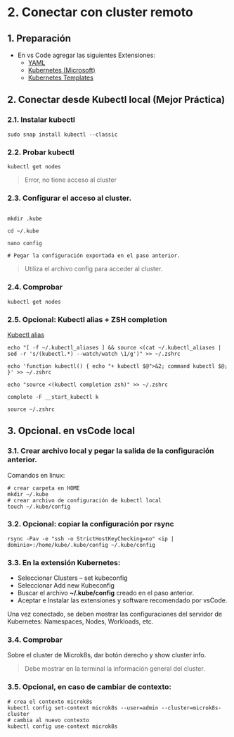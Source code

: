 # 2. Conectar con cluster remoto <!-- omit in TOC -->

## 1. Preparación
- En vs Code agregar las siguientes Extensiones:
  - [YAML](https://marketplace.visualstudio.com/items?itemName=redhat.vscode-yaml)
  - [Kubernetes (Microsoft)](https://marketplace.visualstudio.com/items?itemName=ms-kubernetes-tools.vscode-kubernetes-tools)
  - [Kubernetes Templates](https://marketplace.visualstudio.com/items?itemName=lunuan.kubernetes-templates)

## 2. Conectar desde Kubectl local **(Mejor Práctica)**

### 2.1. Instalar kubectl
```vim
sudo snap install kubectl --classic
```


### 2.2. Probar kubectl
```vim
kubectl get nodes
```
> Error, no tiene acceso al cluster

### 2.3. Configurar el acceso al cluster.
```vim

mkdir .kube

cd ~/.kube

nano config

# Pegar la configuración exportada en el paso anterior.
```

> Utiliza el archivo config para acceder al cluster.

### 2.4. Comprobar
```vim
kubectl get nodes
```

### 2.5. Opcional: Kubectl alias + ZSH completion
[Kubectl alias](https://github.com/ahmetb/kubectl-aliases)
```vim
echo "[ -f ~/.kubectl_aliases ] && source <(cat ~/.kubectl_aliases | sed -r 's/(kubectl.*) --watch/watch \1/g')" >> ~/.zshrc

echo 'function kubectl() { echo "+ kubectl $@">&2; command kubectl $@; }' >> ~/.zshrc

echo "source <(kubectl completion zsh)" >> ~/.zshrc

complete -F __start_kubectl k

source ~/.zshrc
```

## 3. Opcional. en vsCode local
### 3.1. Crear archivo local y pegar la salida de la configuración anterior.
Comandos en linux:
```vim
# crear carpeta en HOME
mkdir ~/.kube
# crear archivo de configuración de kubectl local
touch ~/.kube/config
```

### 3.2. Opcional: copiar la configuración por rsync
```vim
rsync -Pav -e "ssh -o StrictHostKeyChecking=no" <ip | dominio>:/home/kube/.kube/config ~/.kube/config
```

### 3.3. En la extensión Kubernetes:
- Seleccionar Clusters – set kubeconfig
- Seleccionar Add new Kubeconfig
- Buscar el archivo **~/.kube/config** creado en el paso anterior.
- Aceptar e Instalar las extensiones y software recomendado por vsCode.

Una vez conectado, se deben mostrar las configuraciones del servidor de Kubernetes: Namespaces, Nodes, Workloads, etc.

### 3.4. Comprobar

Sobre el cluster de Microk8s, dar botón derecho y show cluster info.

> Debe mostrar en la terminal la información general del cluster.

### 3.5. Opcional, en caso de cambiar de contexto:
```vim
# crea el contexto microk8s
kubectl config set-context microk8s --user=admin --cluster=microk8s-cluster
# cambia al nuevo contexto
kubectl config use-context microk8s
```
